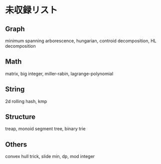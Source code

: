 # 未収録リスト

## Graph

minimum spanning arborescence, hungarian, controid decomposition, HL decomposition

## Math

matrix, big integer, miller-rabin, lagrange-polynomial

## String

2d rolling hash, kmp

## Structure

treap, monoid segment tree, binary trie

## Others

convex hull trick, slide min, dp, mod integer
